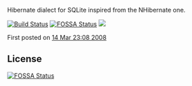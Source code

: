 Hibernate dialect for SQLite inspired from the NHibernate one.

[![Build Status][1]][2]
[![FOSSA Status](https://app.fossa.io/api/projects/git%2Bgithub.com%2Fwoznik%2Fsqlite-dialect.svg?type=shield)](https://app.fossa.io/projects/git%2Bgithub.com%2Fwoznik%2Fsqlite-dialect?ref=badge_shield)
[![](https://jitpack.io/v/gwenn/sqlite-dialect.svg)](https://jitpack.io/#gwenn/sqlite-dialect)

First posted on [14 Mar 23:08 2008](http://permalink.gmane.org/gmane.comp.db.sqlite.jdbc/637)

[1]: https://secure.travis-ci.org/gwenn/sqlite-dialect.png
[2]: http://www.travis-ci.org/gwenn/sqlite-dialect


## License
[![FOSSA Status](https://app.fossa.io/api/projects/git%2Bgithub.com%2Fwoznik%2Fsqlite-dialect.svg?type=large)](https://app.fossa.io/projects/git%2Bgithub.com%2Fwoznik%2Fsqlite-dialect?ref=badge_large)